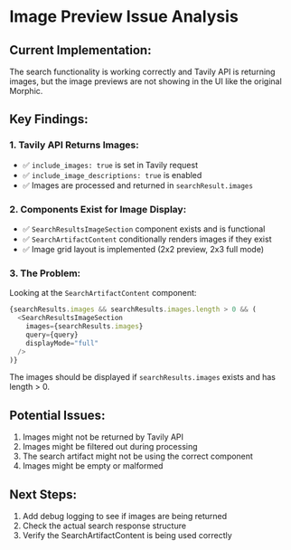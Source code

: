 # Image Preview Issue Analysis

## Current Implementation:
The search functionality is working correctly and Tavily API is returning images, but the image previews are not showing in the UI like the original Morphic.

## Key Findings:

### 1. Tavily API Returns Images:
- ✅ `include_images: true` is set in Tavily request
- ✅ `include_image_descriptions: true` is enabled
- ✅ Images are processed and returned in `searchResult.images`

### 2. Components Exist for Image Display:
- ✅ `SearchResultsImageSection` component exists and is functional
- ✅ `SearchArtifactContent` conditionally renders images if they exist
- ✅ Image grid layout is implemented (2x2 preview, 2x3 full mode)

### 3. The Problem:
Looking at the `SearchArtifactContent` component:
```typescript
{searchResults.images && searchResults.images.length > 0 && (
  <SearchResultsImageSection
    images={searchResults.images}
    query={query}
    displayMode="full"
  />
)}
```

The images should be displayed if `searchResults.images` exists and has length > 0.

## Potential Issues:
1. Images might not be returned by Tavily API
2. Images might be filtered out during processing
3. The search artifact might not be using the correct component
4. Images might be empty or malformed

## Next Steps:
1. Add debug logging to see if images are being returned
2. Check the actual search response structure
3. Verify the SearchArtifactContent is being used correctly

